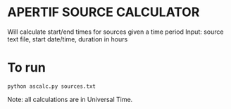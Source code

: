 # APERTIF SOURCE CALCULATOR
Will calculate start/end times for sources given a time period
Input: source text file, start date/time, duration in hours

# To run
```
python ascalc.py sources.txt
```

Note: all calculations are in Universal Time.

